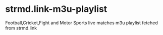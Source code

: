 # strmd.link-m3u-playlist
Football,Cricket,Fight and Motor Sports live matches m3u playlist fetched from strmd.link
